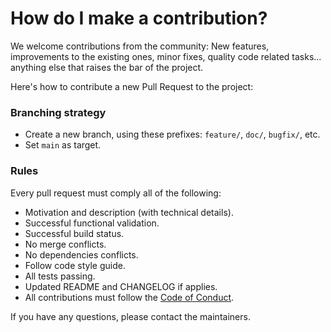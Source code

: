 # How do I make a contribution?

We welcome contributions from the community: New features, improvements to the existing ones, minor fixes, quality code related tasks... anything else that raises the bar of the project.

Here's how to contribute a new Pull Request to the project:

### Branching strategy

- Create a new branch, using these prefixes: `feature/`, `doc/`, `bugfix/`, etc.
- Set `main` as target.

### Rules

Every pull request must comply all of the following:

- Motivation and description (with technical details).
- Successful functional validation.
- Successful build status.
- No merge conflicts.
- No dependencies conflicts.
- Follow code style guide.
- All tests passing.
- Updated README and CHANGELOG if applies.
- All contributions must follow the [Code of Conduct](CODE_OF_CONDUCT.md).

If you have any questions, please contact the maintainers.
